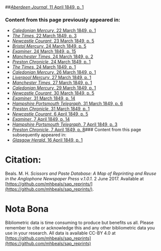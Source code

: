 ##[*Aberdeen Journal*, 11 April 1849, p. 1](https://mhbeals.github.io/sap_html/Aberdeen-Journal/Aberdeen-Journal-11-April-1849-p-1)

### Content from this page previously appeared in:
+ [*Caledonian Mercury*, 22 March 1849, p. 1](https://mhbeals.github.io/sap_html/Caledonian-Mercury/Caledonian-Mercury-22-March-1849-p-1)
+ [*The Times*, 22 March 1849, p. 3](https://mhbeals.github.io/sap_html/The-Times/The-Times-22-March-1849-p-3)
+ [*Newcastle Courant*, 23 March 1849, p. 5](https://mhbeals.github.io/sap_html/Newcastle-Courant/Newcastle-Courant-23-March-1849-p-5)
+ [*Bristol Mercury*, 24 March 1849, p. 5](https://mhbeals.github.io/sap_html/Bristol-Mercury/Bristol-Mercury-24-March-1849-p-5)
+ [*Examiner*, 24 March 1849, p. 15](https://mhbeals.github.io/sap_html/Examiner/Examiner-24-March-1849-p-15)
+ [*Manchester Times*, 24 March 1849, p. 2](https://mhbeals.github.io/sap_html/Manchester-Times/Manchester-Times-24-March-1849-p-2)
+ [*Preston Chronicle*, 24 March 1849, p. 1](https://mhbeals.github.io/sap_html/Preston-Chronicle/Preston-Chronicle-24-March-1849-p-1)
+ [*The Times*, 24 March 1849, p. 1](https://mhbeals.github.io/sap_html/The-Times/The-Times-24-March-1849-p-1)
+ [*Caledonian Mercury*, 26 March 1849, p. 1](https://mhbeals.github.io/sap_html/Caledonian-Mercury/Caledonian-Mercury-26-March-1849-p-1)
+ [*Liverpool Mercury*, 27 March 1849, p. 1](https://mhbeals.github.io/sap_html/Liverpool-Mercury/Liverpool-Mercury-27-March-1849-p-1)
+ [*Manchester Times*, 27 March 1849, p. 1](https://mhbeals.github.io/sap_html/Manchester-Times/Manchester-Times-27-March-1849-p-1)
+ [*Caledonian Mercury*, 29 March 1849, p. 1](https://mhbeals.github.io/sap_html/Caledonian-Mercury/Caledonian-Mercury-29-March-1849-p-1)
+ [*Newcastle Courant*, 30 March 1849, p. 5](https://mhbeals.github.io/sap_html/Newcastle-Courant/Newcastle-Courant-30-March-1849-p-5)
+ [*Examiner*, 31 March 1849, p. 14](https://mhbeals.github.io/sap_html/Examiner/Examiner-31-March-1849-p-14)
+ [*Hampshire Portsmouth Telegraph*, 31 March 1849, p. 6](https://mhbeals.github.io/sap_html/Hampshire-Portsmouth-Telegraph/Hampshire-Portsmouth-Telegraph-31-March-1849-p-6)
+ [*Preston Chronicle*, 31 March 1849, p. 1](https://mhbeals.github.io/sap_html/Preston-Chronicle/Preston-Chronicle-31-March-1849-p-1)
+ [*Newcastle Courant*, 6 April 1849, p. 5](https://mhbeals.github.io/sap_html/Newcastle-Courant/Newcastle-Courant-6-April-1849-p-5)
+ [*Examiner*, 7 April 1849, p. 14](https://mhbeals.github.io/sap_html/Examiner/Examiner-7-April-1849-p-14)
+ [*Hampshire Portsmouth Telegraph*, 7 April 1849, p. 3](https://mhbeals.github.io/sap_html/Hampshire-Portsmouth-Telegraph/Hampshire-Portsmouth-Telegraph-7-April-1849-p-3)
+ [*Preston Chronicle*, 7 April 1849, p. 8](https://mhbeals.github.io/sap_html/Preston-Chronicle/Preston-Chronicle-7-April-1849-p-8)### Content from this page subsequently appeared in:
+ [*Glasgow Herald*, 16 April 1849, p. 1](https://mhbeals.github.io/sap_html/Glasgow-Herald/Glasgow-Herald-16-April-1849-p-1)
                    
# Citation: 

Beals. M. H. *Scissors and Paste Database: A Map of Reprinting and Reuse in the Anglophone Newspaper Press v.1.0.1.* 2 June 2017. Available at [https://github.com/mhbeals/sap_reprints/](https://github.com/mhbeals/sap_reprints/). 
                    
# Nota Bona

Bibliometric data is time consuming to produce but benefits us all. Please remember to cite or acknowledge this and any other bibliometric data you use in your research. All data is available CC-BY 4.0 at [https://github.com/mhbeals/sap_reprints](https://github.com/mhbeals/sap_reprints)